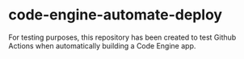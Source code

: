 # code-engine-automate-deploy

For testing purposes, this repository has been created to test Github Actions when automatically building a Code Engine app.
